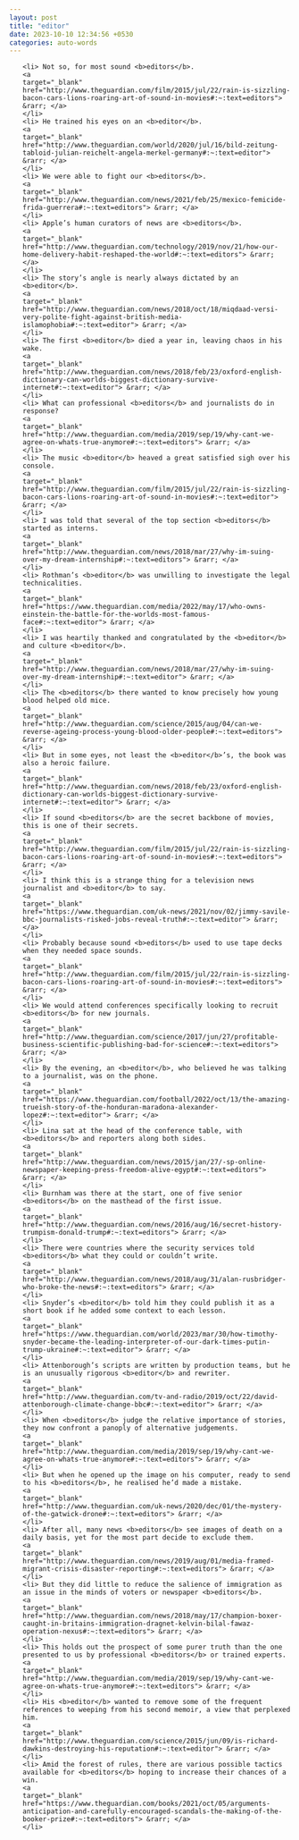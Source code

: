 ```yaml
---
layout: post
title: "editor"
date: 2023-10-10 12:34:56 +0530
categories: auto-words
---
```

<ol>

    <li> Not so, for most sound <b>editors</b>.
    <a 
    target="_blank" 
    href="http://www.theguardian.com/film/2015/jul/22/rain-is-sizzling-bacon-cars-lions-roaring-art-of-sound-in-movies#:~:text=editors"> &rarr; </a>
    </li>
    <li> He trained his eyes on an <b>editor</b>.
    <a 
    target="_blank" 
    href="http://www.theguardian.com/world/2020/jul/16/bild-zeitung-tabloid-julian-reichelt-angela-merkel-germany#:~:text=editor"> &rarr; </a>
    </li>
    <li> We were able to fight our <b>editors</b>.
    <a 
    target="_blank" 
    href="http://www.theguardian.com/news/2021/feb/25/mexico-femicide-frida-guerrera#:~:text=editors"> &rarr; </a>
    </li>
    <li> Apple’s human curators of news are <b>editors</b>.
    <a 
    target="_blank" 
    href="http://www.theguardian.com/technology/2019/nov/21/how-our-home-delivery-habit-reshaped-the-world#:~:text=editors"> &rarr; </a>
    </li>
    <li> The story’s angle is nearly always dictated by an <b>editor</b>.
    <a 
    target="_blank" 
    href="http://www.theguardian.com/news/2018/oct/18/miqdaad-versi-very-polite-fight-against-british-media-islamophobia#:~:text=editor"> &rarr; </a>
    </li>
    <li> The first <b>editor</b> died a year in, leaving chaos in his wake.
    <a 
    target="_blank" 
    href="http://www.theguardian.com/news/2018/feb/23/oxford-english-dictionary-can-worlds-biggest-dictionary-survive-internet#:~:text=editor"> &rarr; </a>
    </li>
    <li> What can professional <b>editors</b> and journalists do in response?
    <a 
    target="_blank" 
    href="http://www.theguardian.com/media/2019/sep/19/why-cant-we-agree-on-whats-true-anymore#:~:text=editors"> &rarr; </a>
    </li>
    <li> The music <b>editor</b> heaved a great satisfied sigh over his console.
    <a 
    target="_blank" 
    href="http://www.theguardian.com/film/2015/jul/22/rain-is-sizzling-bacon-cars-lions-roaring-art-of-sound-in-movies#:~:text=editor"> &rarr; </a>
    </li>
    <li> I was told that several of the top section <b>editors</b> started as interns.
    <a 
    target="_blank" 
    href="http://www.theguardian.com/news/2018/mar/27/why-im-suing-over-my-dream-internship#:~:text=editors"> &rarr; </a>
    </li>
    <li> Rothman’s <b>editor</b> was unwilling to investigate the legal technicalities.
    <a 
    target="_blank" 
    href="https://www.theguardian.com/media/2022/may/17/who-owns-einstein-the-battle-for-the-worlds-most-famous-face#:~:text=editor"> &rarr; </a>
    </li>
    <li> I was heartily thanked and congratulated by the <b>editor</b> and culture <b>editor</b>.
    <a 
    target="_blank" 
    href="http://www.theguardian.com/news/2018/mar/27/why-im-suing-over-my-dream-internship#:~:text=editor"> &rarr; </a>
    </li>
    <li> The <b>editors</b> there wanted to know precisely how young blood helped old mice.
    <a 
    target="_blank" 
    href="http://www.theguardian.com/science/2015/aug/04/can-we-reverse-ageing-process-young-blood-older-people#:~:text=editors"> &rarr; </a>
    </li>
    <li> But in some eyes, not least the <b>editor</b>’s, the book was also a heroic failure.
    <a 
    target="_blank" 
    href="http://www.theguardian.com/news/2018/feb/23/oxford-english-dictionary-can-worlds-biggest-dictionary-survive-internet#:~:text=editor"> &rarr; </a>
    </li>
    <li> If sound <b>editors</b> are the secret backbone of movies, this is one of their secrets.
    <a 
    target="_blank" 
    href="http://www.theguardian.com/film/2015/jul/22/rain-is-sizzling-bacon-cars-lions-roaring-art-of-sound-in-movies#:~:text=editors"> &rarr; </a>
    </li>
    <li> I think this is a strange thing for a television news journalist and <b>editor</b> to say.
    <a 
    target="_blank" 
    href="https://www.theguardian.com/uk-news/2021/nov/02/jimmy-savile-bbc-journalists-risked-jobs-reveal-truth#:~:text=editor"> &rarr; </a>
    </li>
    <li> Probably because sound <b>editors</b> used to use tape decks when they needed space sounds.
    <a 
    target="_blank" 
    href="http://www.theguardian.com/film/2015/jul/22/rain-is-sizzling-bacon-cars-lions-roaring-art-of-sound-in-movies#:~:text=editors"> &rarr; </a>
    </li>
    <li> We would attend conferences specifically looking to recruit <b>editors</b> for new journals.
    <a 
    target="_blank" 
    href="http://www.theguardian.com/science/2017/jun/27/profitable-business-scientific-publishing-bad-for-science#:~:text=editors"> &rarr; </a>
    </li>
    <li> By the evening, an <b>editor</b>, who believed he was talking to a journalist, was on the phone.
    <a 
    target="_blank" 
    href="https://www.theguardian.com/football/2022/oct/13/the-amazing-trueish-story-of-the-honduran-maradona-alexander-lopez#:~:text=editor"> &rarr; </a>
    </li>
    <li> Lina sat at the head of the conference table, with <b>editors</b> and reporters along both sides.
    <a 
    target="_blank" 
    href="http://www.theguardian.com/news/2015/jan/27/-sp-online-newspaper-keeping-press-freedom-alive-egypt#:~:text=editors"> &rarr; </a>
    </li>
    <li> Burnham was there at the start, one of five senior <b>editors</b> on the masthead of the first issue.
    <a 
    target="_blank" 
    href="http://www.theguardian.com/news/2016/aug/16/secret-history-trumpism-donald-trump#:~:text=editors"> &rarr; </a>
    </li>
    <li> There were countries where the security services told <b>editors</b> what they could or couldn’t write.
    <a 
    target="_blank" 
    href="http://www.theguardian.com/news/2018/aug/31/alan-rusbridger-who-broke-the-news#:~:text=editors"> &rarr; </a>
    </li>
    <li> Snyder’s <b>editor</b> told him they could publish it as a short book if he added some context to each lesson.
    <a 
    target="_blank" 
    href="https://www.theguardian.com/world/2023/mar/30/how-timothy-snyder-became-the-leading-interpreter-of-our-dark-times-putin-trump-ukraine#:~:text=editor"> &rarr; </a>
    </li>
    <li> Attenborough’s scripts are written by production teams, but he is an unusually rigorous <b>editor</b> and rewriter.
    <a 
    target="_blank" 
    href="http://www.theguardian.com/tv-and-radio/2019/oct/22/david-attenborough-climate-change-bbc#:~:text=editor"> &rarr; </a>
    </li>
    <li> When <b>editors</b> judge the relative importance of stories, they now confront a panoply of alternative judgements.
    <a 
    target="_blank" 
    href="http://www.theguardian.com/media/2019/sep/19/why-cant-we-agree-on-whats-true-anymore#:~:text=editors"> &rarr; </a>
    </li>
    <li> But when he opened up the image on his computer, ready to send to his <b>editors</b>, he realised he’d made a mistake.
    <a 
    target="_blank" 
    href="http://www.theguardian.com/uk-news/2020/dec/01/the-mystery-of-the-gatwick-drone#:~:text=editors"> &rarr; </a>
    </li>
    <li> After all, many news <b>editors</b> see images of death on a daily basis, yet for the most part decide to exclude them.
    <a 
    target="_blank" 
    href="http://www.theguardian.com/news/2019/aug/01/media-framed-migrant-crisis-disaster-reporting#:~:text=editors"> &rarr; </a>
    </li>
    <li> But they did little to reduce the salience of immigration as an issue in the minds of voters or newspaper <b>editors</b>.
    <a 
    target="_blank" 
    href="http://www.theguardian.com/news/2018/may/17/champion-boxer-caught-in-britains-immigration-dragnet-kelvin-bilal-fawaz-operation-nexus#:~:text=editors"> &rarr; </a>
    </li>
    <li> This holds out the prospect of some purer truth than the one presented to us by professional <b>editors</b> or trained experts.
    <a 
    target="_blank" 
    href="http://www.theguardian.com/media/2019/sep/19/why-cant-we-agree-on-whats-true-anymore#:~:text=editors"> &rarr; </a>
    </li>
    <li> His <b>editor</b> wanted to remove some of the frequent references to weeping from his second memoir, a view that perplexed him.
    <a 
    target="_blank" 
    href="http://www.theguardian.com/science/2015/jun/09/is-richard-dawkins-destroying-his-reputation#:~:text=editor"> &rarr; </a>
    </li>
    <li> Amid the forest of rules, there are various possible tactics available for <b>editors</b> hoping to increase their chances of a win.
    <a 
    target="_blank" 
    href="https://www.theguardian.com/books/2021/oct/05/arguments-anticipation-and-carefully-encouraged-scandals-the-making-of-the-booker-prize#:~:text=editors"> &rarr; </a>
    </li>
